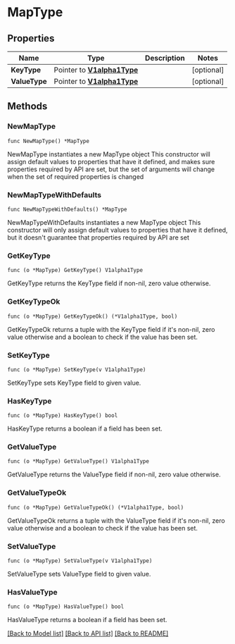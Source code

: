 # MapType

## Properties

Name | Type | Description | Notes
------------ | ------------- | ------------- | -------------
**KeyType** | Pointer to [**V1alpha1Type**](V1alpha1Type.md) |  | [optional] 
**ValueType** | Pointer to [**V1alpha1Type**](V1alpha1Type.md) |  | [optional] 

## Methods

### NewMapType

`func NewMapType() *MapType`

NewMapType instantiates a new MapType object
This constructor will assign default values to properties that have it defined,
and makes sure properties required by API are set, but the set of arguments
will change when the set of required properties is changed

### NewMapTypeWithDefaults

`func NewMapTypeWithDefaults() *MapType`

NewMapTypeWithDefaults instantiates a new MapType object
This constructor will only assign default values to properties that have it defined,
but it doesn't guarantee that properties required by API are set

### GetKeyType

`func (o *MapType) GetKeyType() V1alpha1Type`

GetKeyType returns the KeyType field if non-nil, zero value otherwise.

### GetKeyTypeOk

`func (o *MapType) GetKeyTypeOk() (*V1alpha1Type, bool)`

GetKeyTypeOk returns a tuple with the KeyType field if it's non-nil, zero value otherwise
and a boolean to check if the value has been set.

### SetKeyType

`func (o *MapType) SetKeyType(v V1alpha1Type)`

SetKeyType sets KeyType field to given value.

### HasKeyType

`func (o *MapType) HasKeyType() bool`

HasKeyType returns a boolean if a field has been set.

### GetValueType

`func (o *MapType) GetValueType() V1alpha1Type`

GetValueType returns the ValueType field if non-nil, zero value otherwise.

### GetValueTypeOk

`func (o *MapType) GetValueTypeOk() (*V1alpha1Type, bool)`

GetValueTypeOk returns a tuple with the ValueType field if it's non-nil, zero value otherwise
and a boolean to check if the value has been set.

### SetValueType

`func (o *MapType) SetValueType(v V1alpha1Type)`

SetValueType sets ValueType field to given value.

### HasValueType

`func (o *MapType) HasValueType() bool`

HasValueType returns a boolean if a field has been set.


[[Back to Model list]](../README.md#documentation-for-models) [[Back to API list]](../README.md#documentation-for-api-endpoints) [[Back to README]](../README.md)


